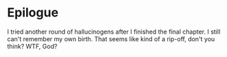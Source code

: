 # Epilogue

I tried another round of hallucinogens after I finished the final chapter.
I still can't remember my own birth. That seems like kind of a rip-off, don't
you think? WTF, God?

